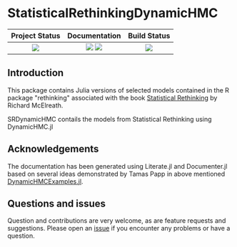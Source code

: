 # StatisticalRethinkingDynamicHMC


| **Project Status**                                                               |  **Documentation**                                                               | **Build Status**                                                                                |
|:-------------------------------------------------------------------------------:|:-------------------------------------------------------------------------------:|:-----------------------------------------------------------------------------------------------:|
|![][project-status-img] | [![][docs-stable-img]][docs-stable-url] [![][docs-dev-img]][docs-dev-url] | [![][travis-img]][travis-url] |

## Introduction

This package contains Julia versions of selected models contained in the R package "rethinking" associated with the book [Statistical Rethinking](https://xcelab.net/rm/statistical-rethinking/) by Richard McElreath.

SRDynamicHMC contails the models from Statistical Rethinking using DynamicHMC.jl

## Acknowledgements

The  documentation has been generated using Literate.jl and Documenter.jl based on several ideas demonstrated by Tamas Papp in above mentioned  [DynamicHMCExamples.jl](https://tpapp.github.io/DynamicHMCExamples.jl).

## Questions and issues

Question and contributions are very welcome, as are feature requests and suggestions. Please open an [issue][issues-url] if you encounter any problems or have a question.

[docs-dev-img]: https://img.shields.io/badge/docs-dev-blue.svg
[docs-dev-url]: https://stanjulia.github.io/StatisticalRethinkingDynamicHMC.jl/latest

[docs-stable-img]: https://img.shields.io/badge/docs-stable-blue.svg
[docs-stable-url]: https://stanjulia.github.io/StatisticalRethinkingDynamicHMC.jl/stable

[travis-img]: https://travis-ci.org/StatisticalRethinkingJulia/StatisticalRethinkingDynamicHMC.jl.svg?branch=master
[travis-url]: https://travis-ci.org/StatisticalRethinkingJulia/StatisticalRethinkingDynamicHMC.jl

[codecov-img]: https://codecov.io/gh/StatisticalRethinkingJulia/StatisticalRethinkingDynamicHMC.jl/branch/master/graph/badge.svg
[codecov-url]: https://codecov.io/gh/StatisticalRethinkingJulia/StatisticalRethinkingDynamicHMC.jl

[issues-url]: https://github.com/StatisticalRethinkingJulia/StatisticalRethinkingDynamicHMC.jl/issues

[project-status-img]: https://img.shields.io/badge/lifecycle-wip-orange.svg

